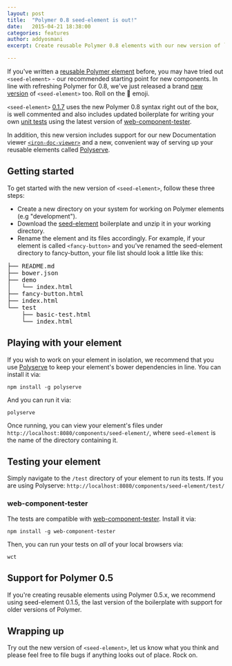 ```yaml
---
layout: post
title:  "Polymer 0.8 seed-element is out!"
date:   2015-04-21 18:38:00
categories: features
author: addyosmani
excerpt: Create reusable Polymer 0.8 elements with our new version of `seed-element`. Features support for our latest version of web-component-tester and polyserve - a new way to serve up elements.

---
```


If you've written a [reusable Polymer element](https://www.polymer-project.org/0.5/docs/start/reusableelements.html) before, you may have tried out `<seed-element>` - our recommended starting point for new components. In line with refreshing Polymer for 0.8, we've just released a brand [new version](https://github.com/PolymerLabs/seed-element) of `<seed-element>` too. Roll on the :cake: emoji.

`<seed-element>` [0.1.7](https://github.com/PolymerLabs/seed-element) uses the new Polymer 0.8 syntax right out of the box, is well commented and also includes updated boilerplate for writing your own [unit tests](https://github.com/PolymerLabs/seed-element/blob/master/test/basic-test.html#L30) using the latest version of [web-component-tester](https://github.com/Polymer/web-component-tester).

In addition, this new version includes support for our new Documentation viewer [`<iron-doc-viewer>`](https://github.com/polymerelements/iron-doc-viewer) and a new, convenient way of serving up your reusable elements called [Polyserve](https://github.com/PolymerLabs/polyserve).

## Getting started

To get started with the new version of `<seed-element>`, follow these three steps:


* Create a new directory on your system for working on Polymer elements (e.g "development").
* Download the [seed-element](https://github.com/PolymerLabs/seed-element) boilerplate and unzip it in your working directory.
* Rename the element and its files accordingly. For example, if your element is called `<fancy-button>` and you’ve renamed the seed-element directory to fancy-button, your file list should look a little like this:


<pre>
├── README.md
├── bower.json
├── demo
│   └── index.html
├── fancy-button.html
├── index.html
└── test
    ├── basic-test.html
    └── index.html
</pre>

## Playing with your element

If you wish to work on your element in isolation, we recommend that you use
[Polyserve](https://github.com/PolymerLabs/polyserve) to keep your element's
bower dependencies in line. You can install it via:

    npm install -g polyserve

And you can run it via:

    polyserve

Once running, you can view your element's files under
`http://localhost:8080/components/seed-element/`, where `seed-element` is the
name of the directory containing it.

## Testing your element

Simply navigate to the `/test` directory of your element to run its tests. If
you are using Polyserve: `http://localhost:8080/components/seed-element/test/`

### web-component-tester

The tests are compatible with [web-component-tester](https://github.com/Polymer/web-component-tester).
Install it via:

    npm install -g web-component-tester

Then, you can run your tests on _all_ of your local browsers via:

    wct

## Support for Polymer 0.5

If you're creating reusable elements using Polymer 0.5.x, we recommend using seed-element 0.1.5, the last version of the boilerplate with support for older versions of Polymer.

## Wrapping up

Try out the new version of `<seed-element>`, let us know what you think and please feel free to file bugs if anything looks out of place. Rock on.
